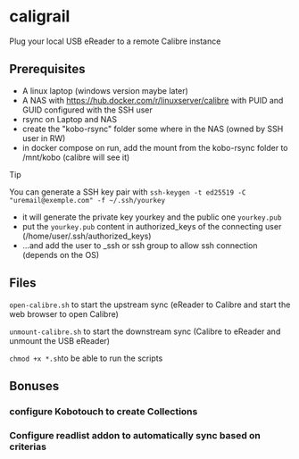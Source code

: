# caligrail
Plug your local USB eReader to a remote Calibre instance

## Prerequisites
- A linux laptop (windows version maybe later)
- A NAS with https://hub.docker.com/r/linuxserver/calibre with PUID and GUID configured with the SSH user
- rsync on Laptop and NAS
- create the "kobo-rsync" folder some where in the NAS (owned by SSH user in RW)
- in docker compose on run, add the mount from the kobo-rsync folder to /mnt/kobo (calibre will see it)

> [!TIP]
> You can generate a SSH key pair with `ssh-keygen -t ed25519 -C "uremail@exemple.com" -f ~/.ssh/yourkey`
> - it will generate the private key yourkey and the public one `yourkey.pub`
> - put the `yourkey.pub` content in authorized_keys of the connecting user (/home/user/.ssh/authorized_keys)
> - ...and add the user to _ssh or ssh group to allow ssh connection (depends on the OS)

## Files
`open-calibre.sh` to start the upstream sync (eReader to Calibre and start the web browser to open Calibre)

`unmount-calibre.sh` to start the downstream sync (Calibre to eReader and unmount the USB eReader)

`chmod +x *.sh`to be able to run the scripts


## Bonuses

### configure Kobotouch to create Collections

### Configure readlist addon to automatically sync based on criterias
